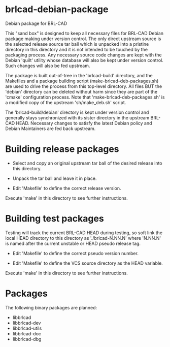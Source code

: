 brlcad-debian-package
=====================

Debian package for BRL-CAD

This "sand box" is designed to keep all necessary files for BRL-CAD
Debian package making under version control.  The only direct upstream
source is the selected release source tar ball which is unpacked into
a pristine directory in this directory and it is not intended to be
touched by the packaging process.  Any necessary source code changes
are kept with the Debian 'quilt' utility whose database will also be
kept under version control.  Such changes will also be fed upstream.

The package is built out-of-tree in the 'brlcad-build' directory, and
the Makefiles and a package building script
(make-brlcad-deb-packages.sh) are used to drive the process from this
top-level directory.  All files BUT the 'debian' directory can be
deleted without harm since they are part of the 'cmake' configuration
process.  Note that 'make-brlcad-deb-packages.sh' is a modified copy
of the upstream 'sh/make_deb.sh' script.

The 'brlcad-build/debian' directory is kept under version control and
generally stays synchronized with its sister directory in the upstream
BRL-CAD HEAD.  Necessary changes to satisfy the latest Debian policy
and Debian Maintainers are fed back upstream.

Building release packages
=========================

* Select and copy an original upstream tar ball of the desired release
  into this directory.

* Unpack the tar ball and leave it in place.

* Edit 'Makefile' to define the correct release version.

Execute 'make' in this directory to see further instructions.

Building test packages
======================

Testing will track the current BRL-CAD HEAD during testing, so soft
link the local HEAD directory to this directory as './brlcad-N.NN.N'
where 'N.NN.N' is named after the current unstable or HEAD pseudo
release tag.

* Edit 'Makefile' to define the correct pseudo version number.

* Edit 'Makefile' to define the VCS source directory as the HEAD variable.

Execute 'make' in this directory to see further instructions.

Packages
========

The following binary packages are planned:

* libbrlcad
* libbrlcad-dev
* libbrlcad-utils
* libbrlcad-doc
* libbrlcad-dbg
